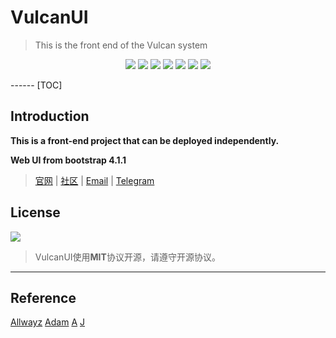 # VulcanUI

> This is the front end of the Vulcan system
>
<p align="center">
    <a href = "https://jquery.com/"><img src="https://badgen.net/badge/jQuery/v3.4.1/blue"></a>
    <a href = "https://jqueryui.com/"><img src="https://badgen.net/badge/jQueryUI/v1.12.1/orange"></a>
    <a href = "https://getbootstrap.com/"><img src="https://badgen.net/badge/Bootstrap/v4.1.1/purple"></a>
	<a href = "https://github.com/Allwayz/VulcanUI/releases"><img src="https://badgen.net/github/release/Allwayz/VulcanUI"></a>
    <a href = "https://github.com/Allwayz/VulcanUI"><img src="https://badgen.net/github/commits/Allwayz/VulcanUI"></a>
    <img src="https://badgen.net/github/last-commit/Allwayz/VulcanUI/master">
	<img src="https://badgen.net/github/license/Allwayz/VulcanUI">
</p>
------
[TOC]

## Introduction

**This is a front-end project that can be deployed independently.**

**Web UI from bootstrap 4.1.1**

>   [官网]() | [社区]() | [Email]() | [Telegram]()

## License
[![](https://badgen.net/github/license/Allwayz/VulcanUI)](https://github.com/Allwayz/VulcanUI/blob/master/LICENSE)

>   VulcanUI使用**MIT**协议开源，请遵守开源协议。

------

## Reference

[Allwayz]()
[Adam]()
[A]()
[J]()

